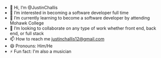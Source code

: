 - 👋 Hi, I’m @JustinChallis
- 👀 I’m interested in becoming a software developer full time
- 🌱 I’m currently learning to become a software developer by attending Mohawk College
- 💞️ I’m looking to collaborate on any type of work whether front end, back end, or full stack
- 📫 How to reach me justinchallis12@gmail.com
- 😄 Pronouns: Him/He
- ⚡ Fun fact: I'm also a musician

<!---
JustinChallis/JustinChallis is a ✨ special ✨ repository because its `README.md` (this file) appears on your GitHub profile.
You can click the Preview link to take a look at your changes.
--->
